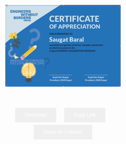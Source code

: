 <!DOCTYPE html>
<html>
<head>
<style>
.button {
  border: none;
  color: white;
  padding: 15px 32px;
  text-align: center;
  text-decoration: none;
  display: inline-block;
  font-size: 16px;
  margin: 4px 2px;
  cursor: pointer;
}

.button1 {background-color: #008CBA;} /* Blue */
.button2 {background-color: #008CBA;} /* Blue */
.button3 {background-color: #008CBA;} /* Blue */
</style>
</head>
<body>

<center>

<img style='height: 75%; width: 75%; object-fit: contain' src="https://raw.githubusercontent.com/99saugat/99saugat.github.io/main/saugat1.jpeg">

<br><br>

<button class="button button1">Download</button>
&emsp;
<button class="button button2" id="copy">Copy Link</button>
&emsp;
<button class="button button2">Share on Linkedin</button>

</center>

</body>
</html>
